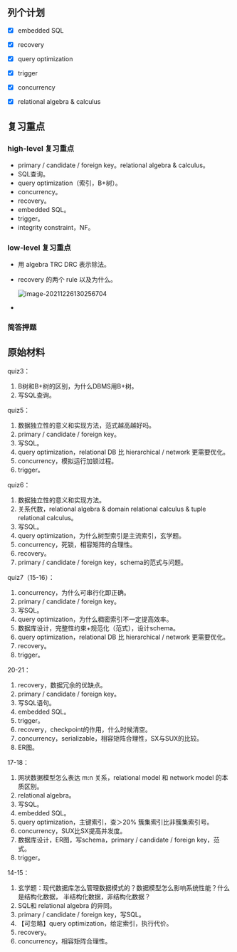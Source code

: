 ## 列个计划

- [x] embedded SQL
- [x] recovery
- [x] query optimization
- [x] trigger
- [x] concurrency
- [x] relational algebra & calculus

 



## 复习重点

### high-level 复习重点

- primary / candidate / foreign key。relational algebra & calculus。
- SQL查询。
- query optimization（索引，B+树）。
- concurrency。
- recovery。
- embedded SQL。
- trigger。
- integrity constraint，NF。

### low-level 复习重点

- 用 algebra TRC DRC 表示除法。

- recovery 的两个 rule 以及为什么。

  ![image-20211226130256704](.\..\..\typora-user-images\image-20211226130256704.png)

- 

### 简答押题



## 原始材料

quiz3：

1. B树和B+树的区别，为什么DBMS用B+树。
2. 写SQL查询。

quiz5：

1. 数据独立性的意义和实现方法，范式越高越好吗。
2. primary / candidate / foreign key。
3. 写SQL。
4. query optimization，relational DB 比 hierarchical / network 更需要优化。
5. concurrency，模拟运行加锁过程。
6. trigger。

quiz6：

1. 数据独立性的意义和实现方法。
2. 关系代数，relational algebra & domain relational calculus & tuple relational calculus。
3. 写SQL。
4. query optimization，为什么树型索引是主流索引，玄学题。
5. concurrency，死锁，相容矩阵的合理性。
6. recovery。
6. primary / candidate / foreign key，schema的范式与问题。

quiz7（15-16）：

1. concurrency，为什么可串行化即正确。
2. primary / candidate / foreign key。
3. 写SQL。
4. query optimization，为什么稠密索引不一定提高效率。
5. 数据库设计，完整性约束+规范化（范式），设计schema。
6. query optimization，relational DB 比 hierarchical / network 更需要优化。
7. recovery。
8. trigger。

20-21：

1. recovery，数据冗余的优缺点。
2. primary / candidate / foreign key。
3. 写SQL语句。
4. embedded SQL。
5. trigger。
6. recovery，checkpoint的作用，什么时候清空。
7. concurrency，serializable，相容矩阵合理性，SX与SUX的比较。
8. ER图。

17-18：

1. 网状数据模型怎么表达 m:n 关系，relational model 和 network model 的本质区别。
2. relational algebra。
3. 写SQL。
4. embedded SQL。
5. query optimization，主键索引，查＞20% 簇集索引比非簇集索引号。
6. concurrency，SUX比SX提高并发度。
7. 数据库设计，ER图，写schema，primary / candidate / foreign key，范式。
8. trigger。

14-15：

1. 玄学题：现代数据库怎么管理数据模式的？数据模型怎么影响系统性能？什么是结构化数据， 半结构化数据，非结构化数据？
2. SQL和 relational algebra 的异同。
3. primary / candidate / foreign key，写SQL。
4. 【可忽略】query optimization，给定索引，执行代价。
5. recovery。
6. concurrency，相容矩阵合理性。

















